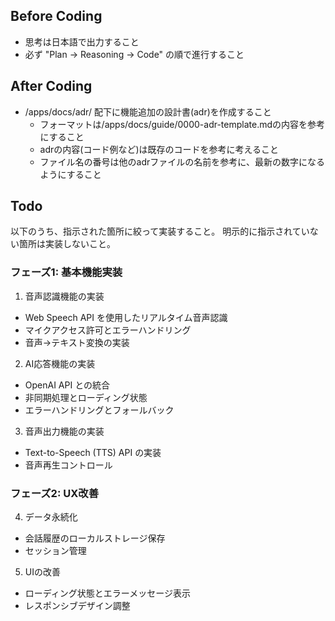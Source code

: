 ## Before Coding

- 思考は日本語で出力すること
- 必ず "Plan → Reasoning → Code" の順で進行すること

## After Coding

- /apps/docs/adr/ 配下に機能追加の設計書(adr)を作成すること
  - フォーマットは/apps/docs/guide/0000-adr-template.mdの内容を参考にすること
  - adrの内容(コード例など)は既存のコードを参考に考えること
  - ファイル名の番号は他のadrファイルの名前を参考に、最新の数字になるようにすること

## Todo

以下のうち、指示された箇所に絞って実装すること。
明示的に指示されていない箇所は実装しないこと。

### フェーズ1: 基本機能実装

1. 音声認識機能の実装

- Web Speech API を使用したリアルタイム音声認識
- マイクアクセス許可とエラーハンドリング
- 音声→テキスト変換の実装

2. AI応答機能の実装

- OpenAI API との統合
- 非同期処理とローディング状態
- エラーハンドリングとフォールバック

3. 音声出力機能の実装

- Text-to-Speech (TTS) API の実装
- 音声再生コントロール

### フェーズ2: UX改善

4. データ永続化

- 会話履歴のローカルストレージ保存
- セッション管理

5. UIの改善

- ローディング状態とエラーメッセージ表示
- レスポンシブデザイン調整

